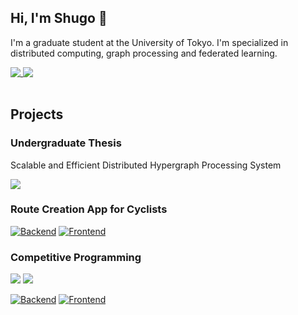 ## Hi, I'm Shugo 👋
I'm a graduate student at the University of Tokyo. I'm specialized in distributed computing, graph processing and federated learning.

<a href="https://github.com/shugo256">
  <img align="top" src="https://github-readme-stats.vercel.app/api?username=shugo256&count_private=true&show_icons=true&count_private=true&theme=graywhite" />
</a>
<a href="https://github.com/shugo256">
  <img align="top" src="https://github-readme-stats.vercel.app/api/top-langs/?username=shugo256&langs_count=3&exclude_repo=AtCoder&count_private=true&theme=graywhite" />
</a>

<br />
<br />

## Projects
### Undergraduate Thesis
Scalable and Efficient Distributed Hypergraph Processing System

[![](https://github-readme-stats.vercel.app/api/pin/?username=shugo256&repo=GeminiGraph&show_icons=true&theme=graywhite)](https://github.com/shugo256/GeminiGraph)

### Route Creation App for Cyclists

[![Backend](https://github-readme-stats.vercel.app/api/pin/?username=team-azb&repo=route-bucket-backend&show_icons=true&theme=graywhite)](https://github.com/team-azb/route-bucket-backend)
[![Frontend](https://github-readme-stats.vercel.app/api/pin/?username=team-azb&repo=route-bucket-frontend&show_icons=true&theme=graywhite)](https://github.com/team-azb/route-bucket-frontend)

### Competitive Programming
[![](https://cp-logo.vercel.app/atcoder/shugo256)](https://atcoder.jp/users/shugo256?lang=en) 
[![](https://cp-logo.vercel.app/codeforces/shugo256)](https://codeforces.com/profile/shugo256)

[![Backend](https://github-readme-stats.vercel.app/api/pin/?username=shugo256&repo=AlgorithmLibrary&show_icons=true&theme=graywhite)](https://github.com/shugo256/AlgorithmLibrary)
[![Frontend](https://github-readme-stats.vercel.app/api/pin/?username=shugo256&repo=AtCoder&show_icons=true&theme=graywhite)](https://github.com/shugo256/AtCoder)

<!--
**shugo256/shugo256** is a ✨ _special_ ✨ repository because its `README.md` (this file) appears on your GitHub profile.

Here are some ideas to get you started:

- 🔭 I’m currently working on ...
- 🌱 I’m currently learning ...
- 👯 I’m looking to collaborate on ...
- 🤔 I’m looking for help with ...
- 💬 Ask me about ...
- 📫 How to reach me: ...
- 😄 Pronouns: ...
- ⚡ Fun fact: ...
-->
